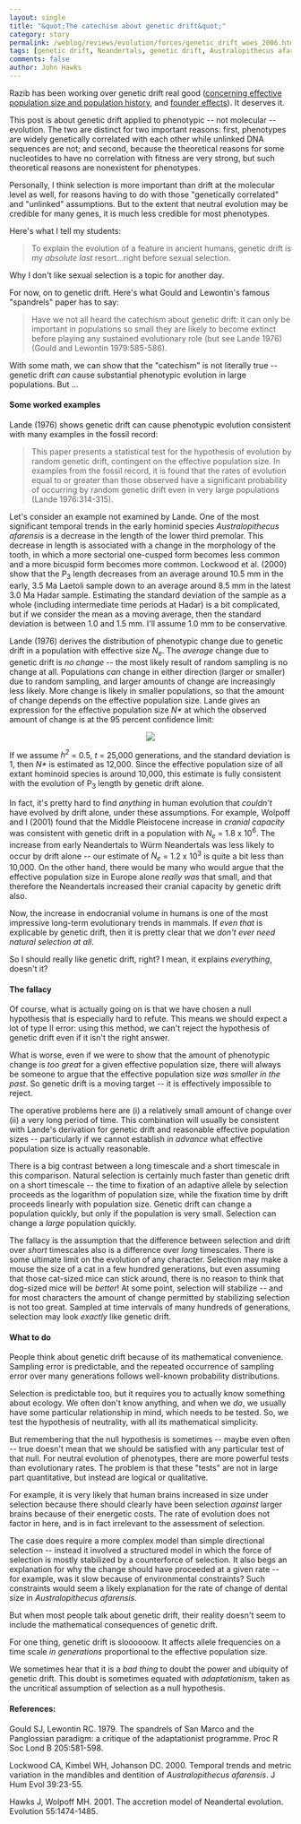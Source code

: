 ```yaml
---
layout: single 
title: "&quot;The catechism about genetic drift&quot;" 
category: story
permalink: /weblog/reviews/evolution/forces/genetic_drift_woes_2006.html
tags: [genetic drift, Neandertals, genetic drift, Australopithecus afarensis, Hadar, Middle Pleistocene] 
comments: false 
author: John Hawks 
---
```



<p>
Razib has been working over genetic drift real good (<a href="http://feeds.feedburner.com/scienceblogs/gnxp?m=96">concerning effective population size and population history</a>, and <a href="http://feeds.feedburner.com/scienceblogs/gnxp?m=95">founder effects</a>). It deserves it. 
</p>

<p>
This post is about genetic drift applied to phenotypic -- not molecular -- evolution. The two are distinct for two important reasons: first, phenotypes are widely genetically correlated with each other while unlinked DNA sequences are not; and second, because the theoretical reasons for some nucleotides to have no correlation with fitness are very strong, but such theoretical reasons are nonexistent for phenotypes. 
</p>

<p>
Personally, I think selection is more important than drift at the molecular level as well, for reasons having to do with those "genetically correlated" and "unlinked" assumptions. But to the extent that neutral evolution may be credible for many genes, it is much less credible for most phenotypes. 
</p>

<p>
Here's what I tell my students: 
</p>

<blockquote>To explain the evolution of a feature in ancient humans, genetic drift is my <i>absolute last</i> resort...right before sexual selection.</blockquote>

<p>
Why I don't like sexual selection is a topic for another day. 
</p>

<p>
For now, on to genetic drift. Here's what Gould and Lewontin's famous "spandrels" paper has to say:
</p>

<blockquote>Have we not all heard the catechism about genetic drift: it can only be important in populations so small they are likely to become extinct before playing any sustained evolutionary role (but see Lande 1976) (Gould and Lewontin 1979:585-586). </blockquote>

<p>
With some math, we can show that the "catechism" is not literally true -- genetic drift <i>can</i> cause substantial phenotypic evolution in large populations. But ...
</p>

<h4>Some worked examples</h4>

<p>
Lande (1976) shows genetic drift can cause phenotypic evolution consistent with many examples in the fossil record:
</p>

<blockquote>This paper presents a statistical test for the hypothesis of evolution by random genetic drift, contingent on the effective population size. In examples from the fossil record, it is found that the rates of evolution equal to or greater than those observed have a significant probability of occurring by random genetic drift even in very large populations (Lande 1976:314-315). </blockquote>

<p>
Let's consider an example not examined by Lande. One of the most significant temporal trends in the early hominid species <i>Australopithecus afarensis</i> is a decrease in the length of the lower third premolar. This decrease in length is associated with a change in the morphology of the tooth, in which a more sectorial one-cusped form becomes less common and a more bicuspid form becomes more common. Lockwood et al. (2000) show that the P<sub>3</sub> length decreases from an average around 10.5 mm in the early, 3.5 Ma Laetoli sample down to an average around 8.5 mm in the latest 3.0 Ma Hadar sample. Estimating the standard deviation of the sample as a whole (including intermediate time periods at Hadar) is a bit complicated, but if we consider the mean as a moving average, then the standard deviation is between 1.0 and 1.5 mm. I'll assume 1.0 mm to be conservative. 
</p>

<p>
Lande (1976) derives the distribution of phenotypic change due to genetic drift in a population with effective size <i>N<sub>e</sub></i>. The <i>average</i> change due to genetic drift is <i>no change</i> -- the most likely result of random sampling is no change at all. Populations <i>can</i> change in either direction (larger or smaller) due to random sampling, and larger amounts of change are increasingly less likely. More change is likely in smaller populations, so that the amount of change depends on the effective population size. Lande gives an expression for the effective population size <i>N*</i> at which the observed amount of change is at the 95 percent confidence limit: 
</p>

<div style="text-align:center;">
<img src = "/graphics/lande_drift_confidence.png" />
</div>

<p>
If we assume <i>h<sup>2</sup></i> = 0.5, <i>t</i> = 25,000 generations, and the standard deviation is 1, then <i>N*</i> is estimated as 12,000. Since the effective population size of all extant hominoid species is around 10,000, this estimate is fully consistent with the evolution of P<sub>3</sub> length by genetic drift alone. 
</p>

<p>
In fact, it's pretty hard to find <i>anything</i> in human evolution that <i>couldn't</i> have evolved by drift alone, under these assumptions. For example, Wolpoff and I (2001) found that the Middle Pleistocene increase in <i>cranial capacity</i> was consistent with genetic drift in a population with <i>N<sub>e</sub></i> = 1.8 x 10<sup>6</sup>. The increase from early Neandertals to W&uuml;rm Neandertals was less likely to occur by drift alone -- our estimate of <i>N<sub>e</sub></i> = 1.2 x 10<sup>3</sup> is quite a bit less than 10,000. On the other hand, there would be many who would argue that the effective population size in Europe alone <i>really was</i> that small, and that therefore the Neandertals increased their cranial capacity by genetic drift also. 
</p>

<p>
Now, the increase in endocranial volume in humans is one of the most impressive long-term evolutionary trends in mammals. If <i>even that</i> is explicable by genetic drift, then it is pretty clear that we <i>don't ever need natural selection at all</i>. 
</p>

<p>
So I should really like genetic drift, right? I mean, it explains <i>everything</i>, doesn't it? 
</p>

<h4>The fallacy</h4>

<p>
Of course, what is actually going on is that we have chosen a null hypothesis that is especially hard to refute. This means we should expect a lot of type II error: using this method, we can't reject the hypothesis of genetic drift even if it isn't the right answer. 
</p>

<p>
What is worse, even if we were to show that the amount of phenotypic change is <i>too great</i> for a given effective population size, there will always be someone to argue that the effective population size <i>was smaller in the past</i>. So genetic drift is a moving target -- it is effectively impossible to reject. 
</p>

<p>
The operative problems here are (i) a relatively small amount of change over (ii) a very long period of time. This combination will usually be consistent with Lande's derivation for genetic drift and reasonable effective population sizes -- particularly if we cannot establish <i>in advance</i> what effective population size is actually reasonable. 
</p>

<p>
There is a big contrast between a long timescale and a short timescale in this comparison. Natural selection is certainly much faster than genetic drift on a short timescale -- the time to fixation of an adaptive allele by selection proceeds as the logarithm of population size, while the fixation time by drift proceeds linearly with population size. Genetic drift can change a population quickly, but only if the population is very small. Selection can change a <i>large</i> population quickly. 
</p>

<p>
The fallacy is the assumption that the difference between selection and drift over <i>short</i> timescales also is a difference over <i>long</i> timescales. There is some ultimate limit on the evolution of any character. Selection may make a mouse the size of a cat in a few hundred generations, but even assuming that those cat-sized mice can stick around, there is no reason to think that dog-sized mice will be <i>better</i>! At some point, selection will stabilize -- and for most characters the amount of change permitted by stabilizing selection is not too great. Sampled at time intervals of many hundreds of generations, selection may look <i>exactly</i> like genetic drift. 
</p>

<h4>What to do</h4>

<p>
People think about genetic drift because of its mathematical convenience. Sampling error is predictable, and the repeated occurrence of sampling error over many generations follows well-known probability distributions. 
</p>

<p>
Selection is predictable too, but it requires you to actually know something about ecology. We often don't know anything, and when we <i>do</i>, we usually have some particular relationship in mind, which needs to be tested. So, we test the hypothesis of neutrality, with all its mathematical simplicity. 
</p>

<p>
But remembering that the null hypothesis is sometimes -- maybe even often -- true doesn't mean that we should be satisfied with any particular test of that null. For neutral evolution of phenotypes, there are more powerful tests than evolutionary rates. The problem is that these "tests" are not in large part quantitative, but instead are logical or qualitative. 
</p>

<p>
For example, it is very likely that human brains increased in size under selection because there should clearly have been selection <i>against</i> larger brains because of their energetic costs. The rate of evolution does not factor in here, and is in fact irrelevant to the assessment of selection. 
</p>

<p>
The case does require a more complex model than simple directional selection -- instead it involved a structured model in which the force of selection is mostly stabilized by a counterforce of selection. It also begs an explanation for why the change should have proceeded at a given rate -- for example, was it slow because of environmental constraints? Such constraints would seem a likely explanation for the rate of change of dental size in <i>Australopithecus afarensis</i>. 
</p>

<p>
But when most people talk about genetic drift, their reality doesn't seem to include the mathematical consequences of genetic drift. 
</p>

<p>
For one thing, genetic drift is sloooooow. It affects allele frequencies on a time scale <i>in generations</i> proportional to the effective population size. 
</p>

<p>
We sometimes hear that it is a <i>bad thing</i> to doubt the power and ubiquity of genetic drift. This doubt is sometimes equated with <i>adaptationism</i>, taken as the uncritical assumption of selection as a null hypothesis. 
</p>

<h4>References:</h4>

<p class="cite">Gould SJ, Lewontin RC. 1979. The spandrels of San Marco and the Panglossian paradigm: a critique of the adaptationist programme. Proc R Soc Lond B 205:581-598. </p>

<p class="cite">Lockwood CA, Kimbel WH, Johanson DC. 2000. Temporal trends and metric variation in the mandibles and dentition of <i>Australopithecus afarensis</i>. J Hum Evol 39:23-55. </p>

<p class="cite">Hawks J, Wolpoff MH. 2001. The accretion model of Neandertal evolution. Evolution 55:1474-1485. </p>


